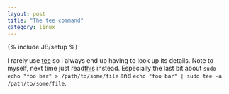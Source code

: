 ```yaml
---
layout: post
title: "The tee command"
category: linux
---
```

{% include JB/setup %}

I rarely use [tee](http://manpages.ubuntu.com/manpages/lucid/man1/tee.1.html) so I always end up having to look up its details. Note to myself, next time just read[this](http://stackoverflow.com/questions/764463/unix-confusing-use-of-the-tee-command) instead. Especially the last bit about `sudo echo "foo bar" > /path/to/some/file` and `echo "foo bar" | sudo tee -a /path/to/some/file`.
